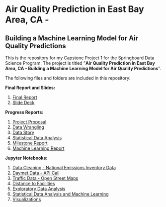 # Air Quality Prediction in East Bay Area, CA - 
## Building a Machine Learning Model for Air Quality Predictions

This is the repository for my Capstone Project 1 for the Springboard Data Science Program. The project is titled "**Air Quality Prediction in East Bay Area, CA - Building a Machine Learning Model for Air Quality Predictions**".

The following files and folders are included in this repository: 

**Final Report and Slides:**
1) [Final Report](https://docs.google.com/document/d/1O4EVbfy25cbHRh-oj5EiFordC1YzO6AiKUTk2HrFMdk/edit?usp=sharing)
2) [Slide Deck](https://docs.google.com/presentation/d/1bp7oKs9OSkd6tRHPIkXlks3w1ckTvMdcWbapUzMmYgA/edit?usp=sharing)

**Progress Reports:** 
1) [Project Proposal](https://docs.google.com/document/d/1DZSjTnbRphXPJafBAojMb5ssY3CB8ZgSLfkbO-fq0PE/edit?usp=sharing)
2) [Data Wrangling](https://docs.google.com/document/d/1wLtKCeIKO7yS-KDx5xGJ1yALkgufEYSeBW4VhX9HfTg/edit?usp=sharing)
3) [Data Story](https://docs.google.com/document/d/12WRhB1JagqRohJwLGzm3qGDXJj00ir3Qwgq7gAuCgPM/edit?usp=sharing)
4) [Statistical Data Analysis](https://docs.google.com/document/d/1Hn2juZBQksRuiOtAw1l3X4K9MLVCJGDJbqpDMaKffUY/edit?usp=sharing)
5) [Milestone Report](https://docs.google.com/document/d/18KJ42Hjgo9us4pPHvghYumkCoYwc9l4h4hawx9tFffc/edit?usp=sharing)
6) [Machine Learning Report](https://docs.google.com/document/d/1-_KyquDvB8UGTj6j_ZitGgwAEORHSwSFh0wjOft1uJA/edit?usp=sharing)

**Jupyter Notebooks:**
1) [Data Cleaning - National Emissions Inventory Data](https://github.com/varsha2509/Springboard-DS/blob/master/Capstone1/Capstone1/Data-Cleaning-NEI-Data.ipynb)
2) [Daymet Data - API Call](https://github.com/varsha2509/Springboard-DS/blob/master/Capstone1/Capstone1/Daymet-Data-API-Call.ipynb)
3) [Traffic Data - Open Street Maps](https://github.com/varsha2509/Springboard-DS/blob/master/Capstone1/Capstone1/OSM-Traffic-Data.ipynb)
4) [Distance to Facilities](https://github.com/varsha2509/Springboard-DS/blob/master/Capstone1/Capstone1/Calculate-Distance-To-All-Facilities.ipynb)
5) [Exploratory Data Analysis](https://github.com/varsha2509/Springboard-DS/blob/master/Capstone1/Capstone1/Exploratory-Data-Analysis.ipynb) 
6) [Statistical Data Analysis and Machine Learning](https://github.com/varsha2509/Springboard-DS/blob/master/Capstone1/Capstone1/Statistical-Data-Analysis-And-Machine-Learning-All-Facilities.ipynb)
7) [Visualizations](https://github.com/varsha2509/Springboard-DS/blob/master/Capstone1/Capstone1/Visualizations.ipynb)
